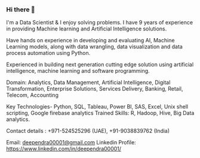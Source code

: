 ### Hi there 👋

I'm a Data Scientist & I enjoy solving problems. I have 9 years of experience in providing Machine learning and Artificial Intelligence solutions.

Have hands on experience in developing and evaluating AI, Machine Learning models, along with data wrangling, data visualization and data process automation using Python.

Experienced in building next generation cutting edge solution using artificial intelligence, machine learning and software programming.

Domain: Analytics, Data Management, Artificial Intelligence, Digital Transformation, Enterprise Solutions, Services Delivery, Banking, Retail, Telecom, Accounting

Key Technologies- Python, SQL, Tableau, Power BI, SAS, Excel, Unix shell scripting, Google firebase analytics
Trained Skills: R, Hadoop, Hive, Big Data analytics.

Contact details :
+971-524525296 (UAE),
+91-9038839762 (India)

Email: deependra00001@gmail.com
Linkedin Profile: https://www.linkedin.com/in/deependra00001/

<!--
**deependra00001/deependra00001** is a ✨ _special_ ✨ repository because its `README.md` (this file) appears on your GitHub profile.

Here are some ideas to get you started:

- 🔭 I’m currently working on ...
- 🌱 I’m currently learning ...
- 👯 I’m looking to collaborate on ...
- 🤔 I’m looking for help with ...
- 💬 Ask me about ...
- 📫 How to reach me: ...
- 😄 Pronouns: ...
- ⚡ Fun fact: ...
-->
